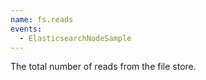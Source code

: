 ```yaml
---
name: fs.reads
events:
  - ElasticsearchNodeSample
---
```


The total number of reads from the file store.